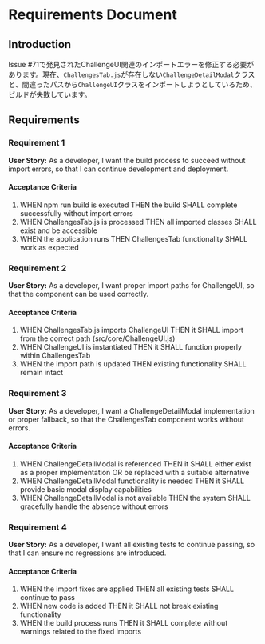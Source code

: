 # Requirements Document

## Introduction

Issue #71で発見されたChallengeUI関連のインポートエラーを修正する必要があります。現在、`ChallengesTab.js`が存在しない`ChallengeDetailModal`クラスと、間違ったパスから`ChallengeUI`クラスをインポートしようとしているため、ビルドが失敗しています。

## Requirements

### Requirement 1

**User Story:** As a developer, I want the build process to succeed without import errors, so that I can continue development and deployment.

#### Acceptance Criteria

1. WHEN npm run build is executed THEN the build SHALL complete successfully without import errors
2. WHEN ChallengesTab.js is processed THEN all imported classes SHALL exist and be accessible
3. WHEN the application runs THEN ChallengesTab functionality SHALL work as expected

### Requirement 2

**User Story:** As a developer, I want proper import paths for ChallengeUI, so that the component can be used correctly.

#### Acceptance Criteria

1. WHEN ChallengesTab.js imports ChallengeUI THEN it SHALL import from the correct path (src/core/ChallengeUI.js)
2. WHEN ChallengeUI is instantiated THEN it SHALL function properly within ChallengesTab
3. WHEN the import path is updated THEN existing functionality SHALL remain intact

### Requirement 3

**User Story:** As a developer, I want a ChallengeDetailModal implementation or proper fallback, so that the ChallengesTab component works without errors.

#### Acceptance Criteria

1. WHEN ChallengeDetailModal is referenced THEN it SHALL either exist as a proper implementation OR be replaced with a suitable alternative
2. WHEN ChallengeDetailModal functionality is needed THEN it SHALL provide basic modal display capabilities
3. WHEN ChallengeDetailModal is not available THEN the system SHALL gracefully handle the absence without errors

### Requirement 4

**User Story:** As a developer, I want all existing tests to continue passing, so that I can ensure no regressions are introduced.

#### Acceptance Criteria

1. WHEN the import fixes are applied THEN all existing tests SHALL continue to pass
2. WHEN new code is added THEN it SHALL not break existing functionality
3. WHEN the build process runs THEN it SHALL complete without warnings related to the fixed imports